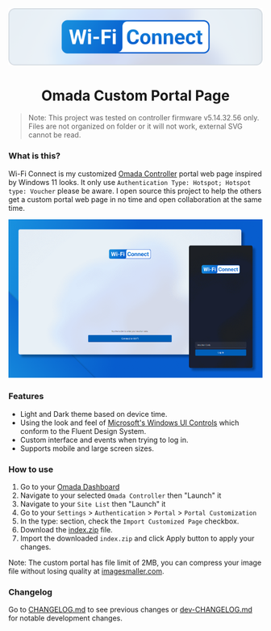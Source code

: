 <div align="center">
  <img src="https://raw.githubusercontent.com/MinecraftJohn/wifi-connect/main/github-assets/svg/wi-fi-connect-logo.svg" alt="Wi-Fi Connect - A Customized Omada Portal Web Page"/>
  <h1>Omada Custom Portal Page</h1>
</div>

> Note: This project was tested on controller firmware v5.14.32.56 only. Files are not organized on folder or it will not work, external SVG cannot be read.

### What is this?

Wi-Fi Connect is my customized [Omada Controller](https://omada.tplinkcloud.com/) portal web page inspired by Windows 11 looks. It only use `Authentication Type: Hotspot; Hotspot type: Voucher` please be aware. I open source this project to help the others get a custom portal web page in no time and open collaboration at the same time.

<kbd><img src="https://raw.githubusercontent.com/MinecraftJohn/wifi-connect/main/github-assets/img/mockup-preview.png" alt="Wi-Fi Connect Mockup Preview"></kbd>

### Features

- Light and Dark theme based on device time.
- Using the look and feel of [Microsoft's Windows UI Controls](https://www.figma.com/community/file/1159947337437047524) which conform to the Fluent Design System.
- Custom interface and events when trying to log in.
- Supports mobile and large screen sizes.

### How to use

1. Go to your [Omada Dashboard](https://aps1-omada-cloud.tplinkcloud.com/)
2. Navigate to your selected `Omada Controller` then "Launch" it
3. Navigate to your `Site List` then "Launch" it
4. Go to your `Settings` > `Authentication` > `Portal` > `Portal Customization`
5. In the type: section, check the `Import Customized Page` checkbox.
6. Download the [index.zip](https://github.com/MinecraftJohn/wifi-connect/blob/main/index.zip) file.
7. Import the downloaded `index.zip` and click Apply button to apply your changes.

Note: The custom portal has file limit of 2MB, you can compress your image file without losing quality at [imagesmaller.com](https://www.imagesmaller.com/).

### Changelog

Go to [CHANGELOG.md](https://github.com/MinecraftJohn/wifi-connect/blob/main/CHANGELOG.md) to see previous changes or [dev-CHANGELOG.md](https://github.com/MinecraftJohn/wifi-connect/blob/development/dev-CHANGELOG.md) for notable development changes.

